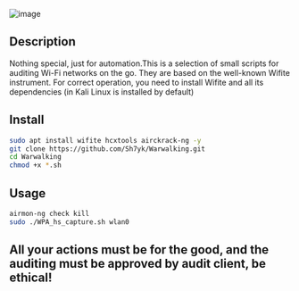 ![image](https://github.com/user-attachments/assets/a1491485-8125-4a57-a560-4dd64d607978)

## Description

Nothing special, just for automation.This is a selection of small scripts for auditing Wi-Fi networks on the go. They are based on the well-known Wifite instrument. For correct operation, you need to install Wifite and all its dependencies (in Kali Linux is installed by default)

## Install
```bash
sudo apt install wifite hcxtools airckrack-ng -y
git clone https://github.com/Sh7yk/Warwalking.git
cd Warwalking
chmod +x *.sh
```
## Usage
```bash
airmon-ng check kill
sudo ./WPA_hs_capture.sh wlan0
```
## All your actions must be for the good, and the auditing must be approved by audit client, be ethical!
